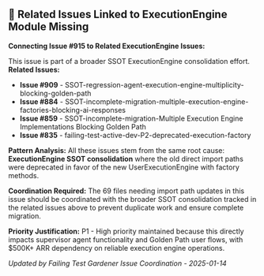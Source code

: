 ## 🔗 Related Issues Linked to ExecutionEngine Module Missing

**Connecting Issue #915 to Related ExecutionEngine Issues:**

This issue is part of a broader SSOT ExecutionEngine consolidation effort. **Related Issues:**

- **Issue #909** - SSOT-regression-agent-execution-engine-multiplicity-blocking-golden-path
- **Issue #884** - SSOT-incomplete-migration-multiple-execution-engine-factories-blocking-ai-responses
- **Issue #859** - SSOT-incomplete-migration-Multiple Execution Engine Implementations Blocking Golden Path
- **Issue #835** - failing-test-active-dev-P2-deprecated-execution-factory

**Pattern Analysis:**
All these issues stem from the same root cause: **ExecutionEngine SSOT consolidation** where the old direct import paths were deprecated in favor of the new UserExecutionEngine with factory methods.

**Coordination Required:**
The 69 files needing import path updates in this issue should be coordinated with the broader SSOT consolidation tracked in the related issues above to prevent duplicate work and ensure complete migration.

**Priority Justification:**
P1 - High priority maintained because this directly impacts supervisor agent functionality and Golden Path user flows, with $500K+ ARR dependency on reliable execution engine operations.

*Updated by Failing Test Gardener Issue Coordination - 2025-01-14*